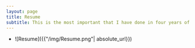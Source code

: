 ```yaml
---
layout: page
title: Resume
subtitle: This is the most important that I have done in four years of University now.
---
```


- ![Resume]({{"/img/Resume.png"| absolute_url}})